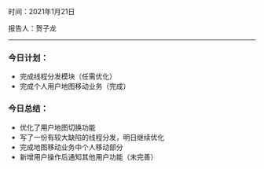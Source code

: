 时间：2021年1月21日

报告人：贺子龙

---

### 今日计划：

* 完成线程分发模块（任需优化）
* 完成个人用户地图移动业务（完成）

### 今日总结：

* 优化了用户地图切换功能
* 写了一份有较大缺陷的线程分发，明日继续优化
* 完成地图移动业务中个人移动部分
* 新增用户操作后通知其他用户功能（未完善）

